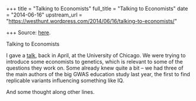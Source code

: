 +++
title = "Talking to Economists"
full_title = "Talking to Economists"
date = "2014-06-16"
upstream_url = "https://westhunt.wordpress.com/2014/06/16/talking-to-economists/"

+++
Source: [here](https://westhunt.wordpress.com/2014/06/16/talking-to-economists/).

Talking to Economists

I gave a
[talk](https://www.youtube.com/watch?v=w3310KWlDXg&feature=youtube_gdata),
back in April, at the University of Chicago. We were trying to
introduce some economists to genetics, which is relevant to some of the
questions they work on. Some already knew quite a bit – we had three of
the main authors of the big GWAS education study last year, the first
to find replicable variants influencing something like IQ.

And some thought along other lines.





